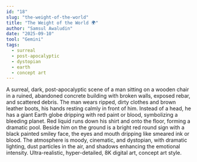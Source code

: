 ```yaml
---
id: "18"
slug: "the-weight-of-the-world"
title: "The Weight of the World 🌍"
author: "Samsul Awaludin"
date: "2025-09-10"
tool: "Gemini"
tags:
  - surreal
  - post-apocalyptic
  - dystopian
  - earth
  - concept art
---
```


A surreal, dark, post-apocalyptic scene of a man sitting on a wooden chair in a ruined, abandoned concrete building with broken walls, exposed rebar, and scattered debris. The man wears ripped, dirty clothes and brown leather boots, his hands resting calmly in front of him. Instead of a head, he has a giant Earth globe dripping with red paint or blood, symbolizing a bleeding planet. Red liquid runs down his shirt and onto the floor, forming a dramatic pool. Beside him on the ground is a bright red round sign with a black painted smiley face, the eyes and mouth dripping like smeared ink or blood. The atmosphere is moody, cinematic, and dystopian, with dramatic lighting, dust particles in the air, and shadows enhancing the emotional intensity. Ultra-realistic, hyper-detailed, 8K digital art, concept art style.
